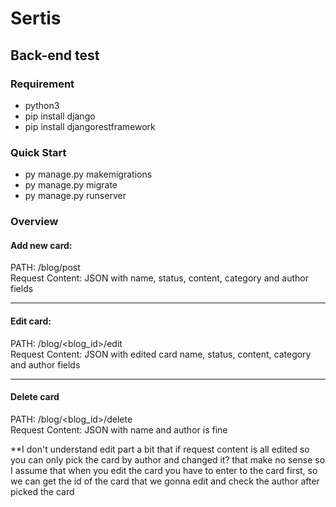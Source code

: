# Sertis
## Back-end  test

### Requirement
- python3
- pip install django
- pip install djangorestframework
   
### Quick Start
- py manage.py makemigrations
- py manage.py migrate
- py manage.py runserver

### Overview
#### Add new card:
PATH: /blog/post  
Request Content: JSON with name, status, content, category and author fields  

---

#### Edit card:
PATH: /blog/<blog_id>/edit  
Request Content: JSON with edited card name, status, content, category and author fields  

---

#### Delete card
PATH: /blog/<blog_id>/delete  
Request Content: JSON with name and author is fine  

**I don't understand edit part a bit that if request content is all edited so you can only pick the card by author and changed it? that make no sense so I assume that when you edit the card you have to enter to the card first, so we can get the id of the card that we gonna edit and check the author after picked the card